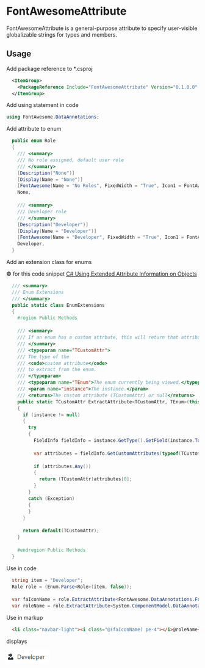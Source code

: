 # FontAwesomeAttribute
FontAwesomeAttribute is a general-purpose attribute to specify user-visible globalizable strings for types and members.

## Usage
Add package reference to *.csproj
``` xml
  <ItemGroup>
    <PackageReference Include="FontAwesomeAttribute" Version="0.1.0.0" />
  </ItemGroup>
```

Add using statement in code
```cs
using FontAwesome.DataAnnotations;
```

Add attribute to enum
```cs
  public enum Role
  {
    /// <summary>
    /// No role assigned, default user role
    /// </summary>
    [Description("None")]
    [Display(Name = "None")]
    [FontAwesome(Name = "No Roles", FixedWidth = "True", Icon1 = FontAwesome.Css.Ban, IconSize1 = FontAwesome.Size.Normal, Stacked = "False")]
    None,

    /// <summary>
    /// Developer role
    /// </summary>
    [Description("Developer")]
    [Display(Name = "Developer")]
    [FontAwesome(Name = "Developer", FixedWidth = "True", Icon1 = FontAwesome.Css.UserNinja, IconSize1 = FontAwesome.Size.Normal, Stacked = "False")]
    Developer,
  }
```

Add an extension class for enums

**&copy;** for this code snippet [C# Using Extended Attribute Information on Objects](http://omegacoder.com/?p=28)
```cs
  /// <summary>
  /// Enum Extensions
  /// </summary>
  public static class EnumExtensions
  {
    #region Public Methods

    /// <summary>
    /// If an enum has a custom attrbute, this will return that attribute or null.
    /// </summary>
    /// <typeparam name="TCustomAttr">
    /// The type of the
    /// <code>custom attribute</code>
    /// to extract from the enum.
    /// </typeparam>
    /// <typeparam name="TEnum">The enum currently being viewed.</typeparam>
    /// <param name="instance">The instance.</param>
    /// <returns>The custom attribute (TCustomAttr) or null</returns>
    public static TCustomAttr ExtractAttribute<TCustomAttr, TEnum>(this TEnum instance)
    {
      if (instance != null)
      {
        try
        {
          FieldInfo fieldInfo = instance.GetType().GetField(instance.ToString());

          var attributes = fieldInfo.GetCustomAttributes(typeof(TCustomAttr), false).ToList();

          if (attributes.Any())
          {
            return (TCustomAttr)attributes[0];
          }
        }
        catch (Exception)
        {
        }
      }

      return default(TCustomAttr);
    }

    #endregion Public Methods
  }
```

Use in code
```cs
  string item = "Developer";
  Role role = (Enum.Parse<Role>(item, false));

  var faIconName = role.ExtractAttribute<FontAwesome.DataAnnotations.FontAwesomeAttribute, Role>().Css;
  var roleName = role.ExtractAttribute<System.ComponentModel.DataAnnotations.DisplayAttribute, Role>().Name;
```

Use in markup
```html
  <li class="navbar-light"><i class="@(faIconName) pe-4"></i>@roleName</li>
```

displays

<img src="developer.png"
     alt="developer fontAwesome icon with name"
     style="float: left; margin-right: 10px;" />

